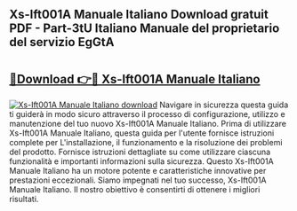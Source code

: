 ## Xs-Ift001A Manuale Italiano Download gratuit PDF - Part-3tU Italiano Manuale del proprietario del servizio EgGtA

# <h2><a href="http://dfduu7p.blite.top/?on=Xs-Ift001A+Manuale+Italiano">🔗Download 👉🔴 Xs-Ift001A Manuale Italiano</a></h2>

[![Xs-Ift001A Manuale Italiano download](https://i.imgur.com/lujVjoI.png)](http://dfduu7p.blite.top/?on=Xs-Ift001A+Manuale+Italiano)
Navigare in sicurezza questa guida ti guiderà in modo sicuro attraverso il processo di configurazione, utilizzo e manutenzione del tuo nuovo Xs-Ift001A Manuale Italiano. Prima di utilizzare Xs-Ift001A Manuale Italiano, questa guida per l'utente fornisce istruzioni complete per L'installazione, il funzionamento e la risoluzione dei problemi del prodotto. Fornisce istruzioni dettagliate su come utilizzare ciascuna funzionalità e importanti informazioni sulla sicurezza. Questo Xs-Ift001A Manuale Italiano ha un motore potente e caratteristiche innovative per prestazioni eccezionali. Siamo impegnati nel tuo successo, Xs-Ift001A Manuale Italiano. Il nostro obiettivo è consentirti di ottenere i migliori risultati.
